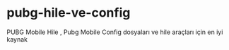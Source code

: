 # pubg-hile-ve-config
PUBG Mobile Hile , Pubg Mobile Config dosyaları ve hile araçları için en iyi kaynak
